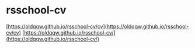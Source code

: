 # rsschool-cv
[https://oldqqw.github.io/rsschool-cv/cv](https://oldqqw.github.io/rsschool-cv/cv)
[https://oldqqw.github.io/rsschool-cv/](https://oldqqw.github.io/rsschool-cv/)
